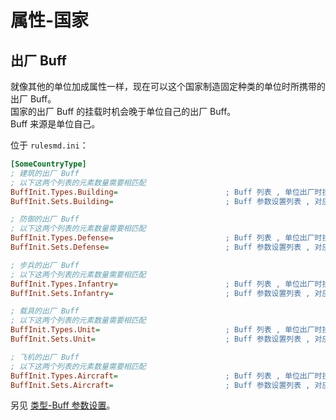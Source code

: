 # 属性-国家

## 出厂 Buff

就像其他的单位加成属性一样，现在可以这个国家制造固定种类的单位时所携带的出厂 Buff。  
国家的出厂 Buff 的挂载时机会晚于单位自己的出厂 Buff。  
Buff 来源是单位自己。

位于 `rulesmd.ini`：

```ini
[SomeCountryType]
; 建筑的出厂 Buff
; 以下这两个列表的元素数量需要相匹配
BuffInit.Types.Building=                        ; Buff 列表 , 单位出厂时挂载的 Buff
BuffInit.Sets.Building=                         ; Buff 参数设置列表 , 对应的 Buff 在挂载时会合并此设置 , 不设置则使用 Buff 的默认值

; 防御的出厂 Buff
; 以下这两个列表的元素数量需要相匹配
BuffInit.Types.Defense=                         ; Buff 列表 , 单位出厂时挂载的 Buff
BuffInit.Sets.Defense=                          ; Buff 参数设置列表 , 对应的 Buff 在挂载时会合并此设置 , 不设置则使用 Buff 的默认值

; 步兵的出厂 Buff
; 以下这两个列表的元素数量需要相匹配
BuffInit.Types.Infantry=                        ; Buff 列表 , 单位出厂时挂载的 Buff
BuffInit.Sets.Infantry=                         ; Buff 参数设置列表 , 对应的 Buff 在挂载时会合并此设置 , 不设置则使用 Buff 的默认值

; 载具的出厂 Buff
; 以下这两个列表的元素数量需要相匹配
BuffInit.Types.Unit=                            ; Buff 列表 , 单位出厂时挂载的 Buff
BuffInit.Sets.Unit=                             ; Buff 参数设置列表 , 对应的 Buff 在挂载时会合并此设置 , 不设置则使用 Buff 的默认值

; 飞机的出厂 Buff
; 以下这两个列表的元素数量需要相匹配
BuffInit.Types.Aircraft=                        ; Buff 列表 , 单位出厂时挂载的 Buff
BuffInit.Sets.Aircraft=                         ; Buff 参数设置列表 , 对应的 Buff 在挂载时会合并此设置 , 不设置则使用 Buff 的默认值
```

另见 [类型-Buff 参数设置](/Buff/子类型-Buff参数设置.md#子类型-Buff-参数设置)。